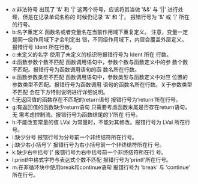 - a:非法符号
出现了 '&' 和 '|' 这两个符号，应该将其当做
'&&' 与 '||' 进行处理，但是在记录单词名称的
时候仍记录 '&' 和 '|'， 报错行号为 '&' 或 '|'
所在的行号。
- b:名字重定义
函数名或者变量名在当前作用域下重复定义。
注意，变量一定是同一级作用域下才会判定出
错，不同级作用域下，内层会覆盖外层定义。
报错行号 Ident 所在行数。
- c:未定义的名字
使用了未定义的标识符报错行号为 Ident 所在
行数。
- d:函数参数个数不匹配
函数调用语句中，参数个数与函数定义中的参
数个数不匹配。报错行号为函数调用语句的函
数名所在行数。
- e:函数参数类型不匹配
函数调用语句中，参数类型与函数定义中对应
位置的参数类型不匹配。报错行号为函数调用
语句的函数名所在行数。关于参数类型不匹配
会在下方特别说明进行详细说明。
- f:无返回值的函数存在不匹配的return语句
报错行号为‘return’所在行号。
- g:有返回值的函数缺少return语句
只需要考虑函数末尾是否存在return语句，无
需考虑控制流。报错行号为函数结尾的’}’所在
行号。
- h:不能改变常量的值
LVal 为常量时，不能对其修改。报错行号为
LVal 所在行号。
- i:缺少分号
报错行号为分号前一个非终结符所在行号。
- j:缺少右小括号')'
报错行号为右小括号前一个非终结符所在行
号。
- k:缺少右中括号']'
报错行号为右中括号前一个非终结符所在行
号。
- l:printf中格式字符与表达式个数不匹配
报错行号为‘printf’所在行号。
- m:在非循环块中使用break和continue语句
报错行号为 ‘break’ 与 ’continue’ 所在行号。
